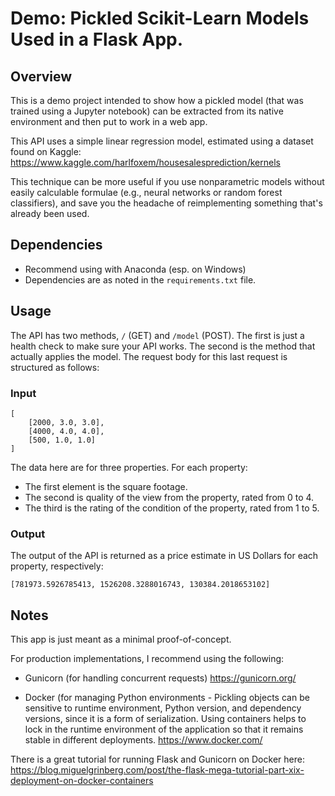 # Demo: Pickled Scikit-Learn Models Used in a Flask App.

## Overview
This is a demo project intended to show how a pickled model (that was trained using a Jupyter notebook) can be extracted from its native environment and then put to work in a web app.

This API uses a simple linear regression model, estimated using a dataset found on Kaggle:
https://www.kaggle.com/harlfoxem/housesalesprediction/kernels

This technique can be more useful if you use nonparametric models without easily calculable formulae (e.g., neural networks or random forest classifiers), and save you the headache of reimplementing something that's already been used.

## Dependencies
* Recommend using with Anaconda (esp. on Windows)
* Dependencies are as noted in the `requirements.txt` file.

## Usage
The API has two methods, `/` (GET) and `/model` (POST).
The first is just a health check to make sure your API works.
The second is the method that actually applies the model.
The request body for this last request is structured as follows:

### Input
```
[
	[2000, 3.0, 3.0],
	[4000, 4.0, 4.0],
	[500, 1.0, 1.0]
]
```
The data here are for three properties. For each property:

* The first element is the square footage. 
* The second is quality of the view from the property, rated from 0 to 4. 
* The third is the rating of the condition of the property, rated from 1 to 5.

### Output
The output of the API is returned as a price estimate in US Dollars for each property, respectively:

```
[781973.5926785413, 1526208.3288016743, 130384.2018653102]
```

## Notes

This app is just meant as a minimal proof-of-concept.

For production implementations, I recommend using the following:
* Gunicorn (for handling concurrent requests)
https://gunicorn.org/

* Docker (for managing Python environments - Pickling objects can be sensitive to runtime environment, Python version, and dependency versions, since it is a form of serialization.  Using containers helps to lock in the runtime environment of the application so that it remains stable in different deployments.
https://www.docker.com/

There is a great tutorial for running Flask and Gunicorn on Docker here:
https://blog.miguelgrinberg.com/post/the-flask-mega-tutorial-part-xix-deployment-on-docker-containers

